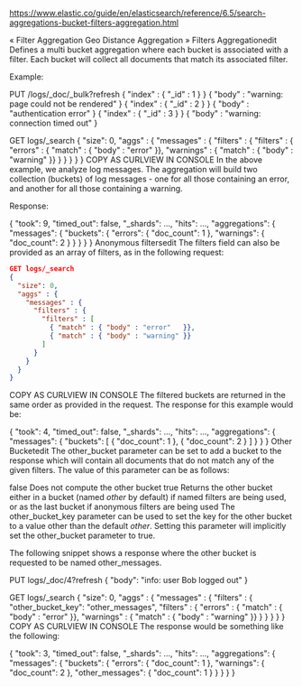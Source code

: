 

https://www.elastic.co/guide/en/elasticsearch/reference/6.5/search-aggregations-bucket-filters-aggregation.html

«  Filter Aggregation     Geo Distance Aggregation  »
Filters Aggregationedit
Defines a multi bucket aggregation where each bucket is associated with a filter. Each bucket will collect all documents that match its associated filter.

Example:

PUT /logs/_doc/_bulk?refresh
{ "index" : { "_id" : 1 } }
{ "body" : "warning: page could not be rendered" }
{ "index" : { "_id" : 2 } }
{ "body" : "authentication error" }
{ "index" : { "_id" : 3 } }
{ "body" : "warning: connection timed out" }

GET logs/_search
{
  "size": 0,
  "aggs" : {
    "messages" : {
      "filters" : {
        "filters" : {
          "errors" :   { "match" : { "body" : "error"   }},
          "warnings" : { "match" : { "body" : "warning" }}
        }
      }
    }
  }
}
COPY AS CURLVIEW IN CONSOLE 
In the above example, we analyze log messages. The aggregation will build two collection (buckets) of log messages - one for all those containing an error, and another for all those containing a warning.

Response:

{
  "took": 9,
  "timed_out": false,
  "_shards": ...,
  "hits": ...,
  "aggregations": {
    "messages": {
      "buckets": {
        "errors": {
          "doc_count": 1
        },
        "warnings": {
          "doc_count": 2
        }
      }
    }
  }
}
Anonymous filtersedit
The filters field can also be provided as an array of filters, as in the following request:

```json
GET logs/_search
{
  "size": 0,
  "aggs" : {
    "messages" : {
      "filters" : {
        "filters" : [
          { "match" : { "body" : "error"   }},
          { "match" : { "body" : "warning" }}
        ]
      }
    }
  }
}
```
COPY AS CURLVIEW IN CONSOLE 
The filtered buckets are returned in the same order as provided in the request. The response for this example would be:

{
  "took": 4,
  "timed_out": false,
  "_shards": ...,
  "hits": ...,
  "aggregations": {
    "messages": {
      "buckets": [
        {
          "doc_count": 1
        },
        {
          "doc_count": 2
        }
      ]
    }
  }
}
Other Bucketedit
The other_bucket parameter can be set to add a bucket to the response which will contain all documents that do not match any of the given filters. The value of this parameter can be as follows:

false
Does not compute the other bucket
true
Returns the other bucket either in a bucket (named _other_ by default) if named filters are being used, or as the last bucket if anonymous filters are being used
The other_bucket_key parameter can be used to set the key for the other bucket to a value other than the default _other_. Setting this parameter will implicitly set the other_bucket parameter to true.

The following snippet shows a response where the other bucket is requested to be named other_messages.

PUT logs/_doc/4?refresh
{
  "body": "info: user Bob logged out"
}

GET logs/_search
{
  "size": 0,
  "aggs" : {
    "messages" : {
      "filters" : {
        "other_bucket_key": "other_messages",
        "filters" : {
          "errors" :   { "match" : { "body" : "error"   }},
          "warnings" : { "match" : { "body" : "warning" }}
        }
      }
    }
  }
}
COPY AS CURLVIEW IN CONSOLE 
The response would be something like the following:

{
  "took": 3,
  "timed_out": false,
  "_shards": ...,
  "hits": ...,
  "aggregations": {
    "messages": {
      "buckets": {
        "errors": {
          "doc_count": 1
        },
        "warnings": {
          "doc_count": 2
        },
        "other_messages": {
          "doc_count": 1
        }
      }
    }
  }
}